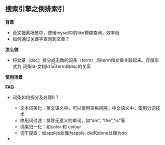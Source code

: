 ## 搜索引擎之倒排索引
**背景**

* 全文搜索场景中，使用mysql中的like模糊查询，效率低
* 如何通过关键字查询到文章？


**怎么做**

* 将文章（doc）拆分成无数的词条（term）,将term和文章关联起来。存储形式为 词条Id-文档Id
![term和doc的关系](https://pic4.zhimg.com/80/v2-9ed2016c9328c70703893e1a3580a299_hd.jpg)

**使用场景**


**FAQ**

*  词条如何拆分及处理ß？
	- 文本词条化：英文语义中，可以使用空格间隔；中文语义中，使用分词技术
	- 停用词过滤：排除无意义的单词，如“am”, "the","is"等
	- 词条归一化：如color 和 colour
	- 词干提取：如apples处理为apple, did和done处理为do

* 